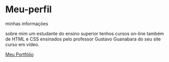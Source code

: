 # Meu-perfil
 minhas informações

sobre mim um estudante do ensino superior tenhos cursos on-line também de HTML e CSS ensinados pelo professor Gustavo Guanabara do seu site curso em vídeo.

  <a href="https://gustavocarvalhorodrigues.github.io/Meu-perfil/"> Meu Portfólio</a>

  
